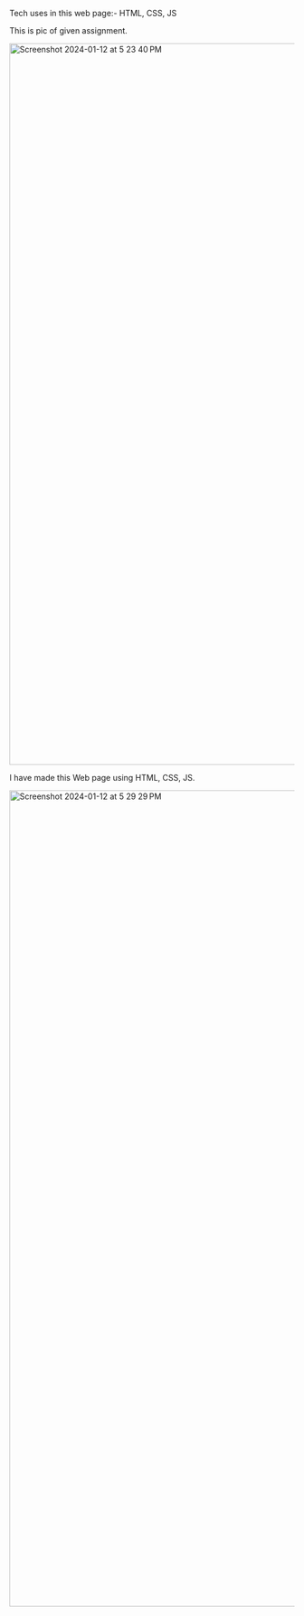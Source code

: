Tech uses in this web page:- HTML, CSS, JS

This is pic of given assignment.

<img width="1273" alt="Screenshot 2024-01-12 at 5 23 40 PM" src="https://github.com/Deepak-0808/RapidQuest-Assignment/assets/104937067/de29de6d-329f-40c9-8970-bdfefaa702e4">

I have made this Web page using HTML, CSS, JS.

<img width="1440" alt="Screenshot 2024-01-12 at 5 29 29 PM" src="https://github.com/Deepak-0808/RapidQuest-Assignment/assets/104937067/1196b1e1-8271-4725-b4b6-a59a70f566b0">
